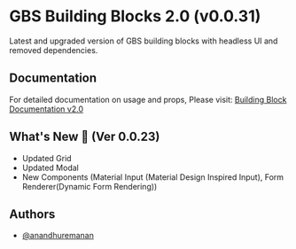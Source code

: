 # GBS Building Blocks 2.0 (v0.0.31)

Latest and upgraded version of GBS building blocks with headless UI and removed dependencies.

## Documentation

For detailed documentation on usage and props, Please visit: [Building Block Documentation v2.0](https://blackmax-designs.gitbook.io/building-block-v2.0)

## What's New 🎉 (Ver 0.0.23)

- Updated Grid
- Updated Modal
- New Components (Material Input (Material Design Inspired Input), Form Renderer(Dynamic Form Rendering))

## Authors

- [@anandhuremanan](https://www.github.com/anandhuremanan)
